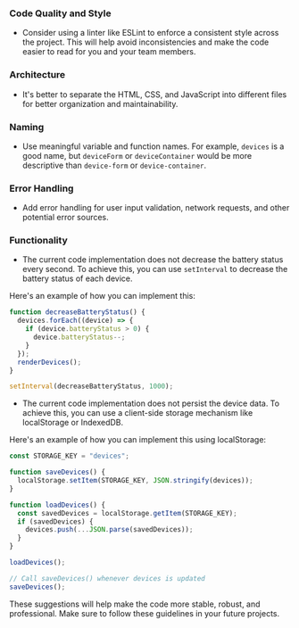 ### Code Quality and Style 

- Consider using a linter like ESLint to enforce a consistent style across the project. This will help avoid inconsistencies and make the code easier to read for you and your team members.

### Architecture 

- It's better to separate the HTML, CSS, and JavaScript into different files for better organization and maintainability.

### Naming 

- Use meaningful variable and function names. For example, `devices` is a good name, but `deviceForm` or `deviceContainer` would be more descriptive than `device-form` or `device-container`.

### Error Handling 

- Add error handling for user input validation, network requests, and other potential error sources.

### Functionality 

- The current code implementation does not decrease the battery status every second. To achieve this, you can use `setInterval` to decrease the battery status of each device.

Here's an example of how you can implement this:

```javascript
function decreaseBatteryStatus() {
  devices.forEach((device) => {
    if (device.batteryStatus > 0) {
      device.batteryStatus--;
    }
  });
  renderDevices();
}

setInterval(decreaseBatteryStatus, 1000);
```

- The current code implementation does not persist the device data. To achieve this, you can use a client-side storage mechanism like localStorage or IndexedDB.

Here's an example of how you can implement this using localStorage:

```javascript
const STORAGE_KEY = "devices";

function saveDevices() {
  localStorage.setItem(STORAGE_KEY, JSON.stringify(devices));
}

function loadDevices() {
  const savedDevices = localStorage.getItem(STORAGE_KEY);
  if (savedDevices) {
    devices.push(...JSON.parse(savedDevices));
  }
}

loadDevices();

// Call saveDevices() whenever devices is updated
saveDevices();
```

These suggestions will help make the code more stable, robust, and professional. Make sure to follow these guidelines in your future projects.